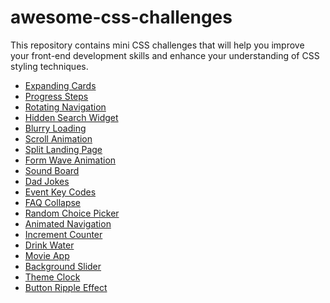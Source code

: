 # awesome-css-challenges
This repository contains mini CSS challenges that will help you improve your front-end development skills and enhance your understanding of CSS styling techniques.

<ul>
  <li>
    <a href="https://abhaychiradi.github.io/awesome-css-challenges/Expanding%20cards/index.html" target="_blank">Expanding Cards</a>
  </li>
  <li>
    <a href="https://abhaychiradi.github.io/awesome-css-challenges/Progress%20Steps/index.html" target="_blank">Progress Steps</a>
  </li>
   <li>
    <a href="https://abhaychiradi.github.io/awesome-css-challenges/Rotating%20Navigation/index.html" target="_blank">Rotating Navigation</a>
  </li>
   <li>
    <a href="https://abhaychiradi.github.io/awesome-css-challenges/Hidden%20Search%20Widget/index.html" target="_blank">Hidden Search Widget</a>
  </li>
  <li>
    <a href="https://abhaychiradi.github.io/awesome-css-challenges/Blurry%20Loading/index.html" target="_blank">Blurry Loading</a>
  </li>
   <li>
    <a href="https://abhaychiradi.github.io/awesome-css-challenges/Scroll%20Animation/index.html" target="_blank">Scroll Animation</a>
  </li>
   <li>
    <a href="https://abhaychiradi.github.io/awesome-css-challenges/Split%20Landing%20Page/index.html" target="_blank">Split Landing Page</a>
  </li>
   <li>
    <a href="https://abhaychiradi.github.io/awesome-css-challenges/Form%20Wave%20Animation/index.html" target="_blank">Form Wave Animation</a>
  </li>
   <li>
    <a href="https://abhaychiradi.github.io/awesome-css-challenges/Sound%20Board/index.html" target="_blank">Sound Board</a>
  </li>
  <li>
    <a href="https://abhaychiradi.github.io/awesome-css-challenges/Dad%20Jokes/index.html" target="_blank">Dad Jokes</a>
  </li>
  <li>
    <a href="https://abhaychiradi.github.io/awesome-css-challenges/Event%20Key%20Codes/index.html" target="_blank">Event Key Codes</a>
  </li>
  <li>
    <a href="https://abhaychiradi.github.io/awesome-css-challenges/FAQ%20Collapse/index.html" target="_blank">FAQ Collapse</a>
  </li>
   <li>
    <a href="https://abhaychiradi.github.io/awesome-css-challenges/Randon%20Choice%20Picker/index.html" target="_blank">Random Choice Picker</a>
  </li>
  <li>
    <a href="https://abhaychiradi.github.io/awesome-css-challenges/Animated%20Navigation/index.html" target="_blank">Animated Navigation</a>
  </li>
   <li>
    <a href="https://abhaychiradi.github.io/awesome-css-challenges/Increment%20Counter/index.html" target="_blank">Increment Counter</a>
  </li>
  <li>
    <a href="https://abhaychiradi.github.io/awesome-css-challenges/Drink%20Water/index.html" target="_blank">Drink Water</a>
  </li>
  <li>
    <a href="https://abhaychiradi.github.io/awesome-css-challenges/Movie%20App/index.html" target="_blank">Movie App</a>
  </li>
   <li>
    <a href="https://abhaychiradi.github.io/awesome-css-challenges/Background%20Slider/index.html" target="_blank">Background Slider</a>
  </li>
  <li>
    <a href="https://abhaychiradi.github.io/awesome-css-challenges/Theme%20Clock/index.html" target="_blank">Theme Clock</a>
  </li>
   <li>
    <a href="https://abhaychiradi.github.io/awesome-css-challenges/Button%20Ripple%20Effect/index.html" target="_blank">Button Ripple Effect</a>
  </li>
</ul>

